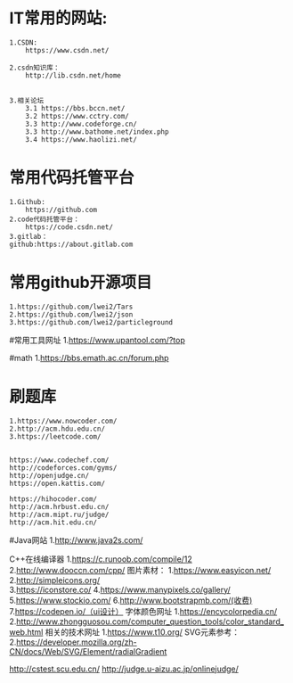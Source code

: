 # IT常用的网站:
	1.CSDN:					
		https://www.csdn.net/
	
	2.csdn知识库：			
		http://lib.csdn.net/home


	3.相关论坛
		3.1 https://bbs.bccn.net/
		3.2 https://www.cctry.com/
		3.3 http://www.codeforge.cn/
		3.3 http://www.bathome.net/index.php
		3.4 https://www.haolizi.net/

# 常用代码托管平台
	1.Github:				
		https://github.com
	2.code代码托管平台：	
		https://code.csdn.net/
	3.gitlab：		
	github:https://about.gitlab.com

# 常用github开源项目
	1.https://github.com/lwei2/Tars
	2.https://github.com/lwei2/json
	3.https://github.com/lwei2/particleground


#常用工具网址
	1.https://www.upantool.com/?top


#math
	1.https://bbs.emath.ac.cn/forum.php

# 刷题库
	1.https://www.nowcoder.com/
	2.http://acm.hdu.edu.cn/
	3.https://leetcode.com/


	https://www.codechef.com/
	http://codeforces.com/gyms/
	http://openjudge.cn/
	https://open.kattis.com/

	https://hihocoder.com/
	http://acm.hrbust.edu.cn/
	http://acm.mipt.ru/judge/
	http://acm.hit.edu.cn/

#Java网站
	1.http://www.java2s.com/

C++在线编译器
	1.https://c.runoob.com/compile/12
	2.http://www.dooccn.com/cpp/
图片素材：
	1.https://www.easyicon.net/
	2.http://simpleicons.org/	
	3.https://iconstore.co/
	4.https://www.manypixels.co/gallery/
	5.https://www.stockio.com/
	6.http://www.bootstrapmb.com/(收费)
	7.https://codepen.io/（ui设计）
字体颜色网址
    1.https://encycolorpedia.cn/
    2.http://www.zhongguosou.com/computer_question_tools/color_standard_web.html
相关的技术网址
    1.https://www.t10.org/
SVG元素参考：
    2.https://developer.mozilla.org/zh-CN/docs/Web/SVG/Element/radialGradient



http://cstest.scu.edu.cn/
http://judge.u-aizu.ac.jp/onlinejudge/

